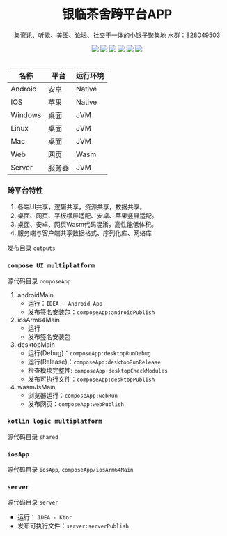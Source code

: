 <div align="center">
    <h1>银临茶舍跨平台APP</h1>
    <p>集资讯、听歌、美图、论坛、社交于一体的小银子聚集地 水群：828049503</p>
    <div>
        <img src="https://img.shields.io/badge/Platform-Android-brightgreen.svg?logo=android"/>
		<img src="https://img.shields.io/badge/Platform-iOS%20%2F%20macOS-lightgrey.svg?logo=apple"/>
        <img src="https://img.shields.io/badge/Platform-Windows-blue.svg?logo=esotericsoftware"/>
        <img src="https://img.shields.io/badge/Platform-Linux-red.svg?logo=linux"/>
        <img src="https://img.shields.io/badge/Platform-WASM%20%2F%20JS-yellow.svg?logo=javascript"/>
        <img src="https://img.shields.io/badge/Platform-Server-orange.svg?logo=openjdk"/>
    </div>
    <br>
</div>


| 名称      | 平台  | 运行环境   |
|---------|-----|--------|
| Android | 安卓  | Native |
| IOS     | 苹果  | Native |
| Windows | 桌面  | JVM    |
| Linux   | 桌面  | JVM    |
| Mac     | 桌面  | JVM    |
| Web     | 网页  | Wasm   |
| Server  | 服务器 | JVM    |


### 跨平台特性

1. 各端UI共享，逻辑共享，资源共享，数据共享。
2. 桌面、网页、平板横屏适配、安卓、苹果竖屏适配。
3. 桌面、安卓、网页Wasm代码混淆，高性能低体积。
4. 服务端与客户端共享数据格式、序列化库、网络库

发布目录 `outputs`


### `compose UI multiplatform`

源代码目录 `composeApp`


1. androidMain
   - 运行：`IDEA - Android App`
   - 发布签名安装包：`composeApp:androidPublish`
2. iosArm64Main
   - 运行
   - 发布签名安装包
3. desktopMain
   - 运行(Debug)：`composeApp:desktopRunDebug`
   - 运行(Release)：`composeApp:desktopRunRelease`
   - 检查模块完整性: `composeApp:desktopCheckModules`
   - 发布可执行文件：`composeApp:desktopPublish`
4. wasmJsMain
   - 浏览器运行：`composeApp:webRun`
   - 发布网页：`composeApp:webPublish`


### `kotlin logic multiplatform`

源代码目录 `shared`


### `iosApp`

源代码目录 `iosApp`, `composeApp/iosArm64Main`


### `server`

源代码目录 `server`

- 运行： `IDEA - Ktor`
- 发布可执行文件：`server:serverPublish`
